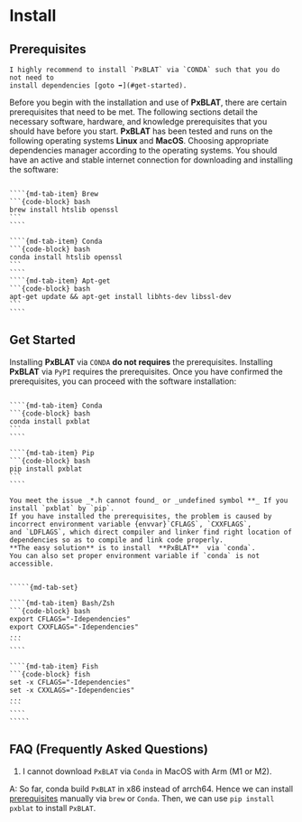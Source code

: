 # Install

## **Prerequisites**

```{tip}
I highly recommend to install `PxBLAT` via `CONDA` such that you do not need to
install dependencies [goto ➡️](#get-started).
```

Before you begin with the installation and use of **PxBLAT**, there are certain prerequisites that need to be met.
The following sections detail the necessary software, hardware, and knowledge prerequisites that you should have before you start.
**PxBLAT** has been tested and runs on the following operating systems **Linux** and **MacOS**.
Choosing appropriate dependencies manager according to the operating systems.
You should have an active and stable internet connection for downloading and installing the software:

`````{md-tab-set}

````{md-tab-item} Brew
```{code-block} bash
brew install htslib openssl
```
````

````{md-tab-item} Conda
```{code-block} bash
conda install htslib openssl
```
````
````{md-tab-item} Apt-get
```{code-block} bash
apt-get update && apt-get install libhts-dev libssl-dev
```
````

`````

## **Get Started**

Installing **PxBLAT** via `CONDA` **do not requires** the prerequisites.
Installing **PxBLAT** via `PyPI` requires the prerequisites.
Once you have confirmed the prerequisites, you can proceed with the software installation:

`````{md-tab-set}

````{md-tab-item} Conda
```{code-block} bash
conda install pxblat
```
````

````{md-tab-item} Pip
```{code-block} bash
pip install pxblat
```
````

`````

``````{warning}
You meet the issue _*.h cannot found_ or _undefined symbol **_ If you install `pxblat` by `pip`.
If you have installed the prerequisites, the problem is caused by incorrect environment variable {envvar}`CFLAGS`, `CXXFLAGS`,
and `LDFLAGS`, which direct compiler and linker find right location of
dependencies so as to compile and link code properly.
**The easy solution** is to install  **PxBLAT**  via `conda`.
You can also set proper environment variable if `conda` is not accessible.


`````{md-tab-set}

````{md-tab-item} Bash/Zsh
```{code-block} bash
export CFLAGS="-Idependencies"
export CXXFLAGS="-Idependencies"
...
```
````

````{md-tab-item} Fish
```{code-block} fish
set -x CFLAGS="-Idependencies"
set -x CXXLAGS="-Idependencies"
...
```
````
`````

``````

## **FAQ (Frequently Asked Questions)**

1. I cannot download `PxBLAT` via `Conda` in MacOS with Arm (M1 or M2).

A: So far, conda build `PxBLAT` in x86 instead of arrch64.
Hence we can install [prerequisites](#prerequisites) manually via `brew` or `Conda`.
Then, we can use `pip install pxblat` to install `PxBLAT`.
